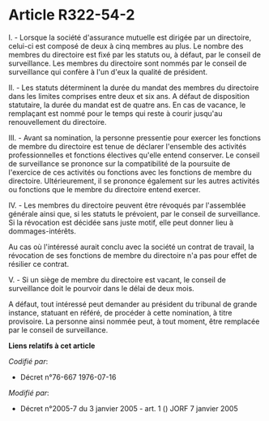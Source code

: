 # Article R322-54-2

I. - Lorsque la société d'assurance mutuelle est dirigée par un directoire, celui-ci est composé de deux à cinq membres au
plus. Le nombre des membres du directoire est fixé par les statuts ou, à défaut, par le conseil de surveillance. Les membres
du directoire sont nommés par le conseil de surveillance qui confère à l'un d'eux la qualité de président.

II. - Les statuts déterminent la durée du mandat des membres du directoire dans les limites comprises entre deux et six ans.
A défaut de disposition statutaire, la durée du mandat est de quatre ans. En cas de vacance, le remplaçant est nommé pour le
temps qui reste à courir jusqu'au renouvellement du directoire.

III. - Avant sa nomination, la personne pressentie pour exercer les fonctions de membre du directoire est tenue de déclarer
l'ensemble des activités professionnelles et fonctions électives qu'elle entend conserver. Le conseil de surveillance se
prononce sur la compatibilité de la poursuite de l'exercice de ces activités ou fonctions avec les fonctions de membre du
directoire. Ultérieurement, il se prononce également sur les autres activités ou fonctions que le membre du directoire entend
exercer.

IV. - Les membres du directoire peuvent être révoqués par l'assemblée générale ainsi que, si les statuts le prévoient, par le
conseil de surveillance. Si la révocation est décidée sans juste motif, elle peut donner lieu à dommages-intérêts.

Au cas où l'intéressé aurait conclu avec la société un contrat de travail, la révocation de ses fonctions de membre du
directoire n'a pas pour effet de résilier ce contrat.

V. - Si un siège de membre du directoire est vacant, le conseil de surveillance doit le pourvoir dans le délai de deux mois.

A défaut, tout intéressé peut demander au président du tribunal de grande instance, statuant en référé, de procéder à cette
nomination, à titre provisoire. La personne ainsi nommée peut, à tout moment, être remplacée par le conseil de surveillance.

**Liens relatifs à cet article**

_Codifié par_:

  - Décret n°76-667 1976-07-16

_Modifié par_:

  - Décret n°2005-7 du 3 janvier 2005 - art. 1 () JORF 7 janvier 2005
